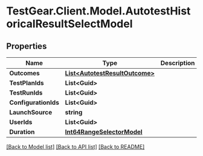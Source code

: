 # TestGear.Client.Model.AutotestHistoricalResultSelectModel

## Properties

Name | Type | Description | Notes
------------ | ------------- | ------------- | -------------
**Outcomes** | [**List&lt;AutotestResultOutcome&gt;**](AutotestResultOutcome.md) |  | [optional] 
**TestPlanIds** | **List&lt;Guid&gt;** |  | [optional] 
**TestRunIds** | **List&lt;Guid&gt;** |  | [optional] 
**ConfigurationIds** | **List&lt;Guid&gt;** |  | [optional] 
**LaunchSource** | **string** |  | [optional] 
**UserIds** | **List&lt;Guid&gt;** |  | [optional] 
**Duration** | [**Int64RangeSelectorModel**](Int64RangeSelectorModel.md) |  | [optional] 

[[Back to Model list]](../README.md#documentation-for-models) [[Back to API list]](../README.md#documentation-for-api-endpoints) [[Back to README]](../README.md)


